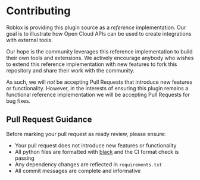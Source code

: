 # Contributing

Roblox is providing this plugin source as a *reference* implementation. Our goal is to illustrate how Open Cloud APIs can be used to create integrations with external tools.

Our hope is the community leverages this reference implementation to build their own tools and extensions. We actively encourage anybody who wishes to extend this reference implementation with new features to fork this repository and share their work with the community.

As such, we will *not* be accepting Pull Requests that introduce new features or functionality. However, in the interests of ensuring this plugin remains a functional reference implementation we will be accepting Pull Requests for bug fixes.

## Pull Request Guidance

Before marking your pull request as ready review, please ensure:

* Your pull request does not introduce new features or functionality
* All python files are formatted with [black](https://pypi.org/project/black/) and the CI format check is passing
* Any dependency changes are reflected in `requirements.txt`
* All commit messages are complete and informative